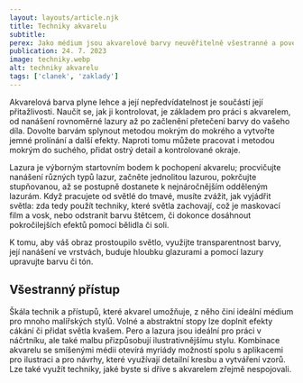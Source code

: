 ```yaml
---
layout: layouts/article.njk
title: Techniky akvarelu
subtitle:
perex: Jako médium jsou akvarelové barvy neuvěřitelně všestranné a povedou vás od jednoduchých lazur až ke smíšeným médiím a texturovaným povrchům, jež se hodí pro mnoho malířských stylů a námětů. Díky plynulému a transparentnímu charakteru se akvarel snadno nanáší expresivními tahy a vytváří malby, kde se barvy prolínají a souvisle splývají s třpytivou luminozitou.
publication: 24. 7. 2023
image: techniky.webp
alt: techniky akvarelu
tags: ['clanek', 'zaklady']
---
```


Akvarelová barva plyne lehce a její nepředvídatelnost je součástí její přitažlivosti. Naučit se, jak ji kontrolovat, je základem pro práci s akvarelem, od nanášení rovnoměrné lazury až po začlenění přetečení barvy do vašeho díla. Dovolte barvám splynout metodou mokrým do mokrého a vytvořte jemné prolínání a další efekty. Naproti tomu můžete pracovat i metodou mokrým do suchého, přidat ostrý detail a kontrolované okraje.

Lazura je výborným startovním bodem k pochopení akvarelu; procvičujte nanášení různých typů lazur, začněte jednolitou lazurou, pokrčujte stupňovanou, až se postupně dostanete k nejnáročnějším odděleným lazurám. Když pracujete od světlé do tmavé, musíte zvážit, jak vyjádřit světla: zda tedy použít techniky, které světla zachovají, což je maskovací film a vosk, nebo odstranit barvu štětcem, či dokonce dosáhnout pokročilejších efektů pomocí bělidla či soli.

K tomu, aby váš obraz prostoupilo světlo, využijte transparentnost barvy, její nanášení ve vrstvách, buduje hloubku glazurami a pomocí lazury upravujte barvu či tón.

## Všestranný přístup

Škála technik a přístupů, které akvarel umožňuje, z něho činí ideální médium pro mnoho malířských stylů. Volné a abstraktní stopy lze doplnit efekty cákání či přidat světla kvašem. Pero a lazura jsou ideální pro práci v náčrtníku, ale také malbu přizpůsobují ilustrativnějšímu stylu. Kombinace akvarelu se smíšenými médii otevírá myriády možností spolu s aplikacemi pro ilustraci a pro návrhy, které využívají detailní kresbu a vytváření vzorů. Lze také využít techniky, jaké byste si dříve s akvarelem zřejmě nespojovali.